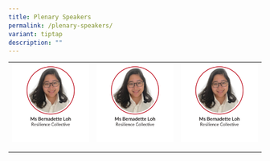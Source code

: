 ```yaml
---
title: Plenary Speakers
permalink: /plenary-speakers/
variant: tiptap
description: ""
---
```

<table style="minWidth: 75px">
<colgroup>
<col>
<col>
<col>
</colgroup>
<tbody>
<tr>
<th rowspan="1" colspan="1"><a class="isomer-image-wrapper" href="/bernadette-loh/"><img style="width: 100%" height="auto" width="100%" alt="" src="/images/SMHC 2025 Speakers/1_Thumbnail_Ms_Bernadette_Loh.png"></a>
<p></p>
<p></p>
<p></p>
</th>
<th rowspan="1" colspan="1">
<div class="isomer-image-wrapper">
<img style="width: 100%" height="auto" width="100%" alt="" src="/images/SMHC 2025 Speakers/1_Thumbnail_Ms_Bernadette_Loh.png">
</div>
<p></p>
<p></p>
<p></p>
<p></p>
<p></p>
<p></p>
<p></p>
</th>
<th rowspan="1" colspan="1">
<div class="isomer-image-wrapper">
<img style="width: 100%" height="auto" width="100%" alt="" src="/images/SMHC 2025 Speakers/1_Thumbnail_Ms_Bernadette_Loh.png">
</div>
<p></p>
<p></p>
<p></p>
<p></p>
<p></p>
<p></p>
</th>
</tr>
</tbody>
</table>
<p></p>